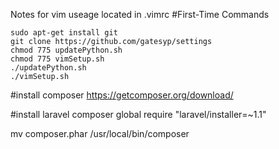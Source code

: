 Notes for vim useage located in .vimrc
#First-Time Commands
```
sudo apt-get install git
git clone https://github.com/gatesyp/settings
chmod 775 updatePython.sh
chmod 775 vimSetup.sh
./updatePython.sh
./vimSetup.sh
```
#install composer
https://getcomposer.org/download/

#install laravel
composer global require "laravel/installer=~1.1" <br> 

mv composer.phar /usr/local/bin/composer<br>

